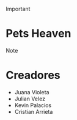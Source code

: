 >[!IMPORTANT]
> # Pets Heaven

>[!NOTE]
> # Creadores
> * Juana Violeta 
> * Julian Velez 
> * Kevin Palacios 
> * Cristian Arrieta
